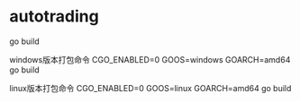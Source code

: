 # autotrading

go build

windows版本打包命令
CGO_ENABLED=0 GOOS=windows GOARCH=amd64 go build

linux版本打包命令
CGO_ENABLED=0 GOOS=linux GOARCH=amd64 go build